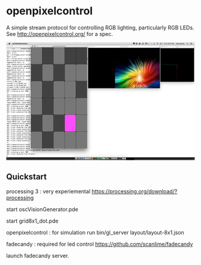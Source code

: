 openpixelcontrol
================

A simple stream protocol for controlling RGB lighting, particularly RGB LEDs.
See http://openpixelcontrol.org/ for a spec.

![image](https://github.com/mpinner/openpixelcontrol/raw/master/Processing/data/output_rPwgLz.gif)

 
 Quickstart
---------------------

processing 3 : very experiemental
https://processing.org/download/?processing

start oscVisionGenerator.pde

start grid8x1_dot.pde


openpixelcontrol : for simulation
run bin/gl_server layout/layout-8x1.json 


fadecandy : required for led control
https://github.com/scanlime/fadecandy

launch fadecandy server.




